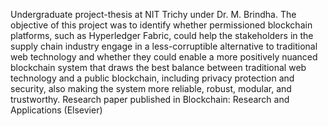 Undergraduate project-thesis at NIT Trichy under Dr. M. Brindha. The objective of this project was to identify whether permissioned blockchain platforms, such as Hyperledger Fabric, could help the stakeholders in the supply chain industry engage in a less-corruptible alternative to traditional web technology and whether they could enable a more positively nuanced blockchain system that draws the best balance between traditional web technology and a public blockchain, including privacy protection and security, also making the system more reliable, robust, modular, and trustworthy.
Research paper published in Blockchain: Research and Applications (Elsevier)
